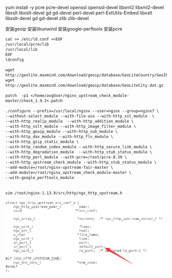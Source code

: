 
yum install -y pcre pcre-devel openssl openssl-devel libxml2 libxml2-devel libxslt libxslt-devel gd gd-devel perl-devel perl-ExtUtils-Embed libxslt libxslt-devel gd gd-devel zlib zlib-devel


安装geoip
安装libunwind
安装google-perftools
安装pcre

```
cat >> /etc/ld.conf <<EOF
/usr/local/pcre/lib
/usr/local/lib
EOF
ldconfig

wget http://geolite.maxmind.com/download/geoip/database/GeoLiteCountry/GeoIP.dat.gz
wget http://geolite.maxmind.com/download/geoip/database/GeoLiteCity.dat.gz

patch  -p1 </home/avgUser/nginx_upstream_check_module-master/check_1.9.2+.patch

./configure --prefix=/usr/local/nginx --user=nginx --group=nginx7 \
--without-select_module --with-file-aio --with-http_ssl_module  \
--with-http_realip_module  --with-http_addition_module \
--with-http_xslt_module --with-http_image_filter_module \
--with-http_geoip_module --with-http_sub_module \
--with-http_dav_module --with-http_flv_module \
--with-http_gzip_static_module \
--with-http_random_index_module --with-http_secure_link_module \
--with-http_degradation_module  --with-http_stub_status_module \
--with-http_perl_module --with-pcre=/root/pcre-8.39 \
--with-http_upstream_check_module --with-http_stub_status_module \
--add-module=/root/nginx-upstream-fair-master \
--add-module=/root/nginx_upstream_check_module-master \
--with-google_perftools_module  


vim /root/nginx-1.13.9/src/http/ngx_http_upstream.h
```

<img src="nginx_upstream1.jpg">